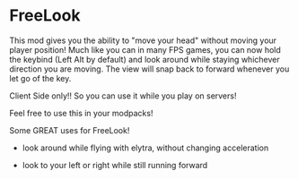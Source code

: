 # FreeLook

This mod gives you the ability to "move your head" without moving your player position! Much like you can in many FPS games, you can now hold the keybind (Left Alt by default) and look around while staying whichever direction you are moving. The view will snap back to forward whenever you let go of the key.

Client Side only!! So you can use it while you play on servers!

 
Feel free to use this in your modpacks!

 
Some GREAT uses for FreeLook!

 - look around while flying with elytra, without changing acceleration

 - look to your left or right while still running forward
